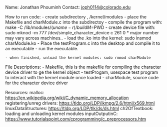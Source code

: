 Name: Jonathan Phouminh
Contact: joph0114@colorado.edu

How to run code: 
	- create subdirectory   , /kernel/modules
	- place the Makefile and charModule.c into the subdirectoy
	- compile the program with:  make -C /lib/modules/$(uname -r)/build M=$PWD
        - create device file with: sudo mknod -m 777 /dev/simple_character_device c 261 0
		* major number may vary across machines..
	- load the .ko into the kernel: sudo insmod charModule.ko
	- Place the testProgram.c into the desktop and compile it to an executable 
	- run the executable.

	- when finished, unload the kernel modules: sudo rmmod charModule


File Descriptions: 
        - Makefile,   this is the makefile for compiling the character device driver to ge the kernel object 
	- testProgam,  usespace test program to interact with the kernel module once loaded
	- charModule,   source code for the character device driver	





Resources: 
     malloc: https://en.wikipedia.org/wiki/C_dynamic_memory_allocation
     registering/unreg drivers: https://tldp.org/LDP/lkmpg/2.6/html/x569.html
     linuxDataStructures: https://tldp.org/LDP/tlk/ds/ds.html
     ch2OfTextbook: loading and unloading kernel modules
     inputOutputinC: https://www.tutorialspoint.com/cprogramming/c_preprocessors.htm
